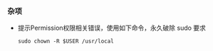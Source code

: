 ### 杂项

- 提示Permission权限相关错误，使用如下命令，永久破除 sudo 要求

    ```
    sudo chown -R $USER /usr/local

    ```
